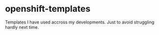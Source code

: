 # openshift-templates
Templates I have used accross my developments. Just to avoid struggling hardly next time.
